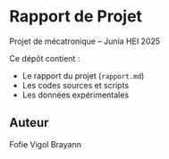 # Rapport de Projet
Projet de mécatronique – Junia HEI 2025

Ce dépôt contient :
- Le rapport du projet (`rapport.md`)
- Les codes sources et scripts
- Les données expérimentales

## Auteur
Fofie Vigol Brayann

